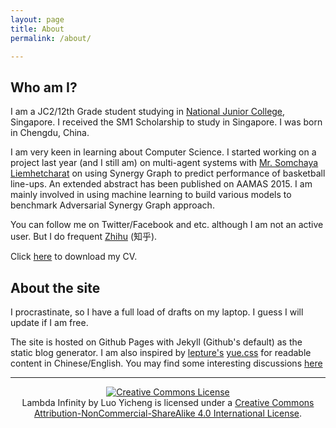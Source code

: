 ```yaml
---
layout: page
title: About
permalink: /about/

---
```


## Who am I?
I am a JC2/12th Grade student studying in [National Junior College](http://www.nationaljc.moe.edu.sg), Singapore. I received the SM1 Scholarship to study in Singapore. I was born in Chengdu, China.

I am very keen in learning about Computer Science. I started working on a project last year (and I still am) on multi-agent systems with [Mr. Somchaya Liemhetcharat](http://www.somchaya.org) on using Synergy Graph to predict performance of basketball line-ups. An extended abstract has been published on AAMAS 2015. I am mainly involved in using machine learning to build various models to benchmark Adversarial Synergy Graph approach.

You can follow me on Twitter/Facebook and etc. although I am not an active user.
But I do frequent [Zhihu](http://www.zhihu.com/people/luo-yicheng) (知乎).

Click [here](/public/cv.pdf) to download my CV.

## About the site
I procrastinate, so I have a full load of drafts on my laptop. I guess I will update if I am free.

The site is hosted on Github Pages with Jekyll (Github's default) as the static blog generator. I am also inspired by [lepture's](http://lepture.com) [yue.css](https://github.com/lepture/yue.css) for readable content in Chinese/English. You may find some interesting discussions [here](http://lepture.com/zh/2014/chinese-fonts-and-yue-css)

---

<center><a rel="license" href="http://creativecommons.org/licenses/by-nc-sa/4.0/"><img alt="Creative Commons License" style="border-width:0" src="https://i.creativecommons.org/l/by-nc-sa/4.0/88x31.png" /></a><br /><span xmlns:dct="http://purl.org/dc/terms/" href="http://purl.org/dc/dcmitype/Text" property="dct:title" rel="dct:type">Lambda Infinity</span> by <span xmlns:cc="http://creativecommons.org/ns#" property="cc:attributionName">Luo Yicheng</span> is licensed under a <a rel="license" href="http://creativecommons.org/licenses/by-nc-sa/4.0/">Creative Commons Attribution-NonCommercial-ShareAlike 4.0 International License</a>.</center>
